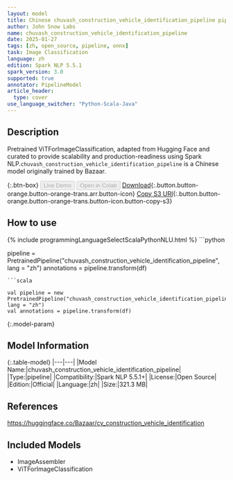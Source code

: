 ```yaml
---
layout: model
title: Chinese chuvash_construction_vehicle_identification_pipeline pipeline ViTForImageClassification from Bazaar
author: John Snow Labs
name: chuvash_construction_vehicle_identification_pipeline
date: 2025-01-27
tags: [zh, open_source, pipeline, onnx]
task: Image Classification
language: zh
edition: Spark NLP 5.5.1
spark_version: 3.0
supported: true
annotator: PipelineModel
article_header:
  type: cover
use_language_switcher: "Python-Scala-Java"
---
```


## Description

Pretrained ViTForImageClassification, adapted from Hugging Face and curated to provide scalability and production-readiness using Spark NLP.`chuvash_construction_vehicle_identification_pipeline` is a Chinese model originally trained by Bazaar.

{:.btn-box}
<button class="button button-orange" disabled>Live Demo</button>
<button class="button button-orange" disabled>Open in Colab</button>
[Download](https://s3.amazonaws.com/auxdata.johnsnowlabs.com/public/models/chuvash_construction_vehicle_identification_pipeline_zh_5.5.1_3.0_1737974992800.zip){:.button.button-orange.button-orange-trans.arr.button-icon}
[Copy S3 URI](s3://auxdata.johnsnowlabs.com/public/models/chuvash_construction_vehicle_identification_pipeline_zh_5.5.1_3.0_1737974992800.zip){:.button.button-orange.button-orange-trans.button-icon.button-copy-s3}

## How to use



<div class="tabs-box" markdown="1">
{% include programmingLanguageSelectScalaPythonNLU.html %}
```python

pipeline = PretrainedPipeline("chuvash_construction_vehicle_identification_pipeline", lang = "zh")
annotations =  pipeline.transform(df)   

```
```scala

val pipeline = new PretrainedPipeline("chuvash_construction_vehicle_identification_pipeline", lang = "zh")
val annotations = pipeline.transform(df)

```
</div>

{:.model-param}
## Model Information

{:.table-model}
|---|---|
|Model Name:|chuvash_construction_vehicle_identification_pipeline|
|Type:|pipeline|
|Compatibility:|Spark NLP 5.5.1+|
|License:|Open Source|
|Edition:|Official|
|Language:|zh|
|Size:|321.3 MB|

## References

https://huggingface.co/Bazaar/cv_construction_vehicle_identification

## Included Models

- ImageAssembler
- ViTForImageClassification